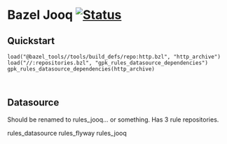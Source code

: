 # Bazel Jooq [![Status](https://circleci.com/gh/daicoden/bazel-jooq.svg?style=shield)](https://circleci.com/gh/daicoden/bazel-jooq)

## Quickstart

```build
load("@bazel_tools//tools/build_defs/repo:http.bzl", "http_archive")
load("//:repositories.bzl", "gpk_rules_datasource_dependencies")
gpk_rules_datasource_dependencies(http_archive)



```


## Datasource


Should be renamed to rules_jooq... or something. Has 3 rule repositories.

rules_datasource
rules_flyway
rules_jooq
